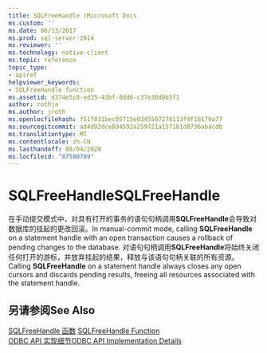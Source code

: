 ```yaml
---
title: SQLFreeHandle |Microsoft Docs
ms.custom: ''
ms.date: 06/13/2017
ms.prod: sql-server-2014
ms.reviewer: ''
ms.technology: native-client
ms.topic: reference
topic_type:
- apiref
helpviewer_keywords:
- SQLFreeHandle function
ms.assetid: d374e5c8-ed35-43bf-8dd6-c37e38d9b5f1
author: rothja
ms.author: jroth
ms.openlocfilehash: f51f031bec05715e0345507278113f4f16179a77
ms.sourcegitcommit: ad4d92dce894592a259721a1571b1d8736abacdb
ms.translationtype: MT
ms.contentlocale: zh-CN
ms.lasthandoff: 08/04/2020
ms.locfileid: "87580709"
---
```

# <a name="sqlfreehandle"></a><span data-ttu-id="74f45-102">SQLFreeHandle</span><span class="sxs-lookup"><span data-stu-id="74f45-102">SQLFreeHandle</span></span>
  <span data-ttu-id="74f45-103">在手动提交模式中，对具有打开的事务的语句句柄调用**SQLFreeHandle**会导致对数据库的挂起的更改回滚。</span><span class="sxs-lookup"><span data-stu-id="74f45-103">In manual-commit mode, calling **SQLFreeHandle** on a statement handle with an open transaction causes a rollback of pending changes to the database.</span></span> <span data-ttu-id="74f45-104">对语句句柄调用**SQLFreeHandle**将始终关闭任何打开的游标，并放弃挂起的结果，释放与该语句句柄关联的所有资源。</span><span class="sxs-lookup"><span data-stu-id="74f45-104">Calling **SQLFreeHandle** on a statement handle always closes any open cursors and discards pending results, freeing all resources associated with the statement handle.</span></span>  
  
## <a name="see-also"></a><span data-ttu-id="74f45-105">另请参阅</span><span class="sxs-lookup"><span data-stu-id="74f45-105">See Also</span></span>  
 <span data-ttu-id="74f45-106">[SQLFreeHandle 函数](https://go.microsoft.com/fwlink/?LinkId=59345) </span><span class="sxs-lookup"><span data-stu-id="74f45-106">[SQLFreeHandle Function](https://go.microsoft.com/fwlink/?LinkId=59345) </span></span>  
 [<span data-ttu-id="74f45-107">ODBC API 实现细节</span><span class="sxs-lookup"><span data-stu-id="74f45-107">ODBC API Implementation Details</span></span>](odbc-api-implementation-details.md)  
  
  
